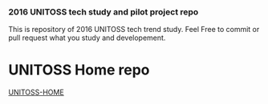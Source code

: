 ### 2016 UNITOSS tech study and pilot project repo
 This is repository of 2016 UNITOSS tech trend study.
 Feel Free to commit or pull request what you study and developement.

 # UNITOSS Home repo
 [UNITOSS-HOME](https://github.com/hanzin/unitoss)
